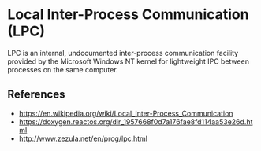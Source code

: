 # Local Inter-Process Communication (LPC)
LPC is an internal, undocumented inter-process communication facility
provided by the Microsoft Windows NT kernel for lightweight IPC between
processes on the same computer.

## References
- https://en.wikipedia.org/wiki/Local_Inter-Process_Communication
- https://doxygen.reactos.org/dir_1957668f0d7a176fae8fd114aa53e26d.html
- http://www.zezula.net/en/prog/lpc.html
